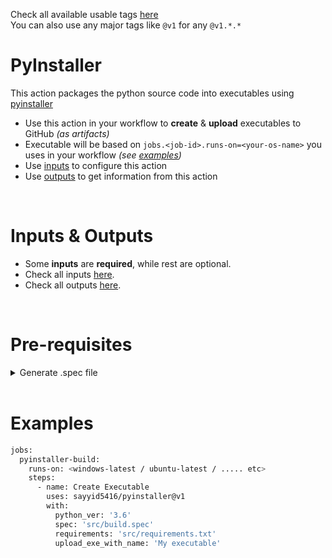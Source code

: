 Check all available usable tags [here](../../tags)
<br>
You can also use any major tags like `@v1` for any `@v1.*.*`

# PyInstaller
This action packages the python source code into executables using [pyinstaller](https://pyinstaller.org)
  - Use this action in your workflow to **create** & **upload** executables to GitHub _(as artifacts)_
  - Executable will be based on `jobs.<job-id>.runs-on=<your-os-name>` you uses in your workflow _(see [examples](#examples))_
  - Use [inputs](#inputs--outputs) to configure this action
  - Use [outputs](#inputs--outputs) to get information from this action


<br>


# Inputs & Outputs

  - Some **inputs** are **required**, while rest are optional. 
  - Check all inputs [here](/action.yml#L9-L25).
  - Check all outputs [here](/action.yml#L27-L33).


<br>


# Pre-requisites

  <details>
  <summary>Generate .spec file</summary>

  - Clone your repository to your PC
  - Install pyinstaller: `pip install pyinstaller`
  - Run pyinstaller to generate `.spec` file: `pyinstaller <appname>.py`
  - Modify `.spec` file according to your needs
  - Push that `.spec` file to your repo
  </details>


<br>


# Examples

```bash
jobs:
  pyinstaller-build:
    runs-on: <windows-latest / ubuntu-latest / ..... etc>
    steps:
      - name: Create Executable
        uses: sayyid5416/pyinstaller@v1
        with:
          python_ver: '3.6'
          spec: 'src/build.spec'
          requirements: 'src/requirements.txt'
          upload_exe_with_name: 'My executable'
```

